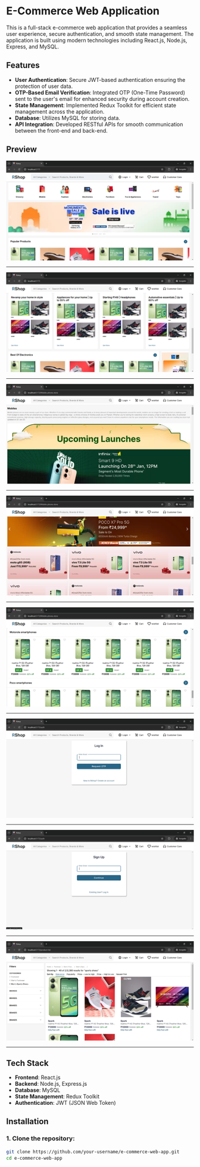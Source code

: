 # E-Commerce Web Application

This is a full-stack e-commerce web application that provides a seamless user experience, secure authentication, and smooth state management. The application is built using modern technologies including React.js, Node.js, Express, and MySQL.

## Features

- **User Authentication**: Secure JWT-based authentication ensuring the protection of user data.
- **OTP-Based Email Verification**: Integrated OTP (One-Time Password) sent to the user's email for enhanced security during account creation.
- **State Management**: Implemented Redux Toolkit for efficient state management across the application.
- **Database**: Utilizes MySQL for storing data.
- **API Integration**: Developed RESTful APIs for smooth communication between the front-end and back-end.

## Preview

![Project Preview 1](./client/rshop/public/preview1.png)

---

![Project Preview 2](./client/rshop/public/preview2.png)

---

![Project Preview 3](./client/rshop/public/preview3.png)

---

![Project Preview 4](./client/rshop/public/preview4.png)

---

![Project Preview 5](./client/rshop/public/preview5.png)

---

![Project Preview 6](./client/rshop/public/preview6.png)

---

![Project Preview 7](./client/rshop/public/preview7.png)

---

![Project Preview 8](./client/rshop/public/preview8.png)

---

## Tech Stack

- **Frontend**: React.js
- **Backend**: Node.js, Express.js
- **Database**: MySQL
- **State Management**: Redux Toolkit
- **Authentication**: JWT (JSON Web Token)

## Installation

### 1. Clone the repository:

```bash
git clone https://github.com/your-username/e-commerce-web-app.git
cd e-commerce-web-app
